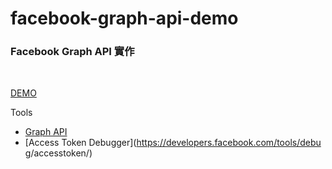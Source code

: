 # facebook-graph-api-demo

### Facebook Graph API 實作

<br>

[DEMO](http://javaok1987.github.io/facebook-graph-api-demo/)

Tools

*  [Graph API](https://developers.facebook.com/docs/graph-api/using-graph-api/v2.5)
*  [Access Token Debugger](https://developers.facebook.com/tools/debu
g/accesstoken/)
